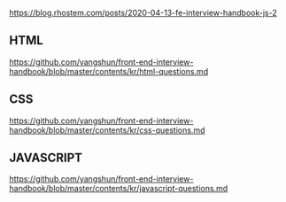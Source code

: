 
https://blog.rhostem.com/posts/2020-04-13-fe-interview-handbook-js-2


## HTML
https://github.com/yangshun/front-end-interview-handbook/blob/master/contents/kr/html-questions.md


## CSS
https://github.com/yangshun/front-end-interview-handbook/blob/master/contents/kr/css-questions.md


## JAVASCRIPT
https://github.com/yangshun/front-end-interview-handbook/blob/master/contents/kr/javascript-questions.md